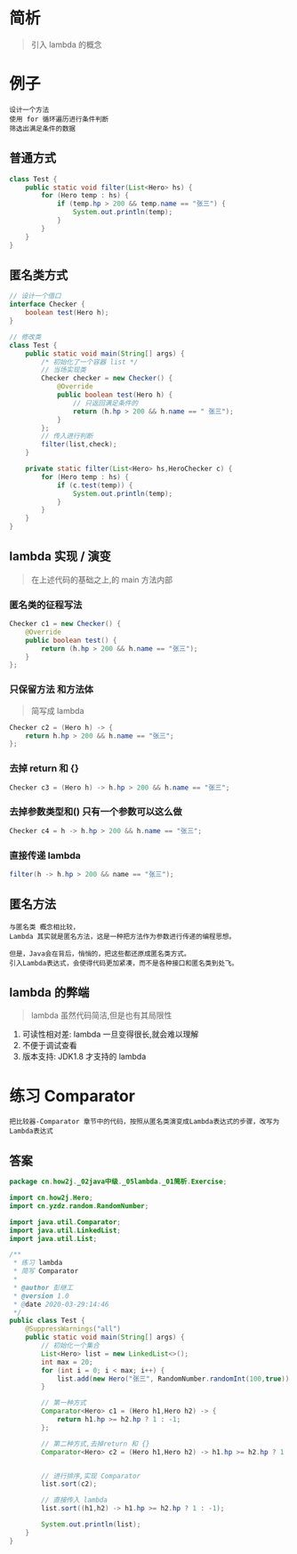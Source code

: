 # 简析
> 引入 lambda 的概念

# 例子

```text
设计一个方法
使用 for 循环遍历进行条件判断
筛选出满足条件的数据
```

## 普通方式

```java
class Test {
    public static void filter(List<Hero> hs) {
        for (Hero temp : hs) {
            if (temp.hp > 200 && temp.name == "张三") {
                System.out.println(temp);
            }
        }
    }
}
```

## 匿名类方式

```java
// 设计一个借口
interface Checker {
    boolean test(Hero h);
}

// 修改类
class Test {
    public static void main(String[] args) {
        /* 初始化了一个容器 list */
        // 当场实现类
        Checker checker = new Checker() {
            @Override
            public boolean test(Hero h) {
                // 只返回满足条件的
                return (h.hp > 200 && h.name == " 张三");
            }
        };
        // 传入进行判断
        filter(list,check);
    }

    private static filter(List<Hero> hs,HeroChecker c) {
        for (Hero temp : hs) {
            if (c.test(temp)) {
                System.out.println(temp);
            }
        }
    }
}
```

## lambda 实现 / 演变
> 在上述代码的基础之上,的 main 方法内部


### 匿名类的征程写法

```java
Checker c1 = new Checker() {
    @Override
    public boolean test() {
        return (h.hp > 200 && h.name == "张三");
    }
};
```

### 只保留方法 和方法体
> 简写成 lambda

```java
Checker c2 = (Hero h) -> {
    return h.hp > 200 && h.name == "张三";  
};
```

### 去掉 return 和 {}

```java
Checker c3 = (Hero h) -> h.hp > 200 && h.name == "张三";
```

### 去掉参数类型和() 只有一个参数可以这么做

```java
Checker c4 = h -> h.hp > 200 && h.name == "张三";
```

### 直接传递 lambda

```java
filter(h -> h.hp > 200 && name == "张三");
```

## 匿名方法

```text
与匿名类 概念相比较，
Lambda 其实就是匿名方法，这是一种把方法作为参数进行传递的编程思想。
```

```text
但是，Java会在背后，悄悄的，把这些都还原成匿名类方式。
引入Lambda表达式，会使得代码更加紧凑，而不是各种接口和匿名类到处飞。 
```

## lambda 的弊端
> lambda 虽然代码简洁,但是也有其局限性

1. 可读性相对差: lambda 一旦变得很长,就会难以理解
2. 不便于调试查看
3. 版本支持: JDK1.8 才支持的 lambda

# 练习 Comparator

```text
把比较器-Comparator 章节中的代码，按照从匿名类演变成Lambda表达式的步骤，改写为Lambda表达式 
```

## 答案

```java
package cn.how2j._02java中级._05lambda._01简析.Exercise;

import cn.how2j.Hero;
import cn.yzdz.random.RandomNumber;

import java.util.Comparator;
import java.util.LinkedList;
import java.util.List;

/**
 * 练习 lambda
 * 简写 Comparator
 *
 * @author 彭继工
 * @version 1.0
 * @date 2020-03-29:14:46
 */
public class Test {
    @SuppressWarnings("all")
    public static void main(String[] args) {
        // 初始化一个集合
        List<Hero> list = new LinkedList<>();
        int max = 20;
        for (int i = 0; i < max; i++) {
            list.add(new Hero("张三", RandomNumber.randomInt(100,true)));
        }

        // 第一种方式
        Comparator<Hero> c1 = (Hero h1,Hero h2) -> {
            return h1.hp >= h2.hp ? 1 : -1;
        };

        // 第二种方式,去掉return 和 {}
        Comparator<Hero> c2 = (Hero h1,Hero h2) -> h1.hp >= h2.hp ? 1 : -1;


        // 进行排序,实现 Comparator
        list.sort(c2);

        // 直接传入 lambda
        list.sort((h1,h2) -> h1.hp >= h2.hp ? 1 : -1);

        System.out.println(list);
    }
}
```